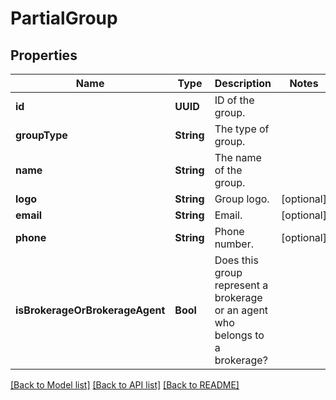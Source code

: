 # PartialGroup

## Properties
Name | Type | Description | Notes
------------ | ------------- | ------------- | -------------
**id** | **UUID** | ID of the group. | 
**groupType** | **String** | The type of group. | 
**name** | **String** | The name of the group. | 
**logo** | **String** | Group logo. | [optional] 
**email** | **String** | Email. | [optional] 
**phone** | **String** | Phone number. | [optional] 
**isBrokerageOrBrokerageAgent** | **Bool** | Does this group represent a brokerage or an agent who belongs to a brokerage? | 

[[Back to Model list]](../README.md#documentation-for-models) [[Back to API list]](../README.md#documentation-for-api-endpoints) [[Back to README]](../README.md)


